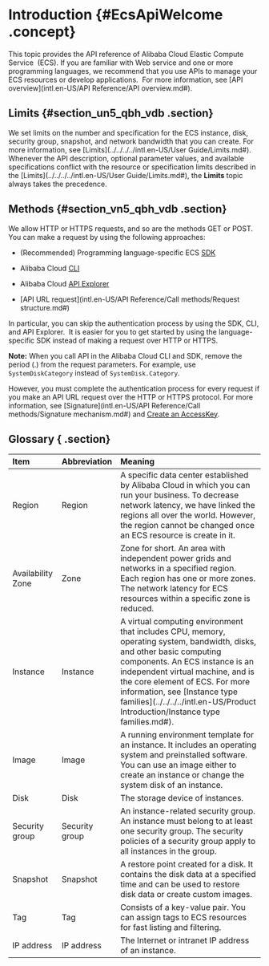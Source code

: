 # Introduction {#EcsApiWelcome .concept}

This topic provides the API reference of Alibaba Cloud Elastic Compute Service  \(ECS\). If you are familiar with Web service and one or more programming languages, we recommend that you use APIs to manage your ECS resources or develop applications.  For more information, see [API overview](intl.en-US/API Reference/API overview.md#).

## Limits {#section_un5_qbh_vdb .section}

We set limits on the number and specification for the ECS instance, disk, security group, snapshot, and network bandwidth that you can create. For more information, see [Limits](../../../../intl.en-US/User Guide/Limits.md#). Whenever the API description, optional parameter values, and available specifications conflict with the resource or specification limits described in the [Limits](../../../../intl.en-US/User Guide/Limits.md#), the **Limits** topic always takes the precedence.

## Methods {#section_vn5_qbh_vdb .section}

We allow HTTP or HTTPS requests, and so are the methods GET or POST. You can make a request by using the following approaches:

-   \(Recommended\) Programming language-specific ECS [SDK](https://github.com/aliyun)

-   Alibaba Cloud [CLI](https://www.alibabacloud.com/help/doc-detail/29993.htm)

-   Alibaba Cloud [API Explorer](https://api.aliyun.com/)

-   [API URL request](intl.en-US/API Reference/Call methods/Request structure.md#)


In particular, you can skip the authentication process by using the SDK, CLI, and API Explorer.  It is easier for you to get started by using the language-specific SDK instead of making a request over HTTP or HTTPS.

**Note:** When you call API in the Alibaba Cloud CLI and SDK, remove the period \(.\) from the request parameters. For example, use `SystemDiskCategory` instead of `SystemDisk.Category`.

However, you must complete the authentication process for every request if you make an API URL request over the HTTP or HTTPS protocol. For more information, see [Signature](intl.en-US/API Reference/Call methods/Signature mechanism.md#) and [Create an AccessKey](https://www.alibabacloud.com/help/doc-detail/53045.htm).

## Glossary { .section}

|Item|Abbreviation|Meaning|
|:---|:-----------|:------|
|Region|Region|A specific data center established by Alibaba Cloud in which you can run your business. To decrease network latency, we have linked the regions all over the world. However, the region cannot be changed once an ECS resource is create in it.|
|Availability Zone|Zone|Zone for short. An area with independent power grids and networks in a specified region. Each region has one or more zones. The network latency for ECS resources within a specific zone is reduced.|
|Instance|Instance|A virtual computing environment that includes CPU, memory, operating system, bandwidth, disks, and other basic computing components. An ECS instance is an independent virtual machine, and is the core element of ECS. For more information, see [Instance type families](../../../../intl.en-US/Product Introduction/Instance type families.md#).|
|Image|Image|A running environment template for an instance. It includes an operating system and preinstalled software. You can use an image either to create an instance or change the system disk of an instance.|
|Disk|Disk|The storage device of instances.|
|Security group|Security group|An instance-related security group. An instance must belong to at least one security group. The security policies of a security group apply to all instances in the group.|
|Snapshot|Snapshot|A restore point created for a disk. It contains the disk data at a specified time and can be used to restore disk data or create custom images.|
|Tag|Tag|Consists of a key-value pair. You can assign tags to ECS resources for fast listing and filtering.|
|IP address|IP address|The Internet or intranet IP address of an instance.|

